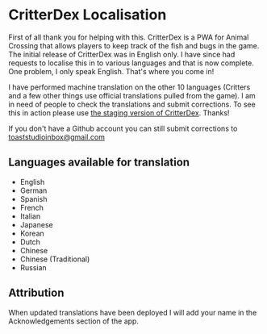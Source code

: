 # CritterDex Localisation

First of all thank you for helping with this. CritterDex is a PWA for Animal Crossing that allows players to keep track of the fish and bugs in the game. The initial release of CritterDex was in English only. I have since had requests to localise this in to various languages and that is now complete. One problem, I only speak English. That's where you come in!

I have performed machine translation on the other 10 languages (Critters and a few other things use official translations pulled from the game). I am in need of people to check the translations and submit corrections. To see this in action please use [the staging version of CritterDex](https://stage.critterdex.app). Thanks!

If you don't have a Github account you can still submit corrections to toaststudioinbox@gmail.com

## Languages available for translation

- English
- German
- Spanish
- French
- Italian
- Japanese
- Korean
- Dutch
- Chinese
- Chinese (Traditional)
- Russian

## Attribution
When updated translations have been deployed I will add your name in the Acknowledgements section of the app.
